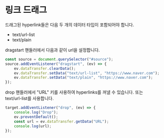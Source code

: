 # 링크 드래그 

드래그된 hyperlink들은 다음 두 개의 데이터 타입이 포함되어야 합니다. 
* text/url-list
* text/plain 

dragstart 핸들러에서 다음과 같이 url을 설정합니다. 

```jsx
const source = document.querySelector("#source");
source.addEventListener("dragstart", (ev) => {
    ev.dataTransfer.clearData();
    ev.dataTransfer.setData("text/url-list", "https://www.naver.com");
    ev.dataTransfer.setData("text/plain", "https://www.naver.com");
});
```

drop 핸들러에서 "URL" 키를 사용하여 hyperlinks를 꺼낼 수 있습니다. 또는 text/url-list를 사용합니다.

```jsx
target.addEventListener("drop", (ev) => {
    console.log("Drop");
    ev.preventDefault();
    const url = ev.dataTransfer.getData("URL");
    console.log(url);
});
```


